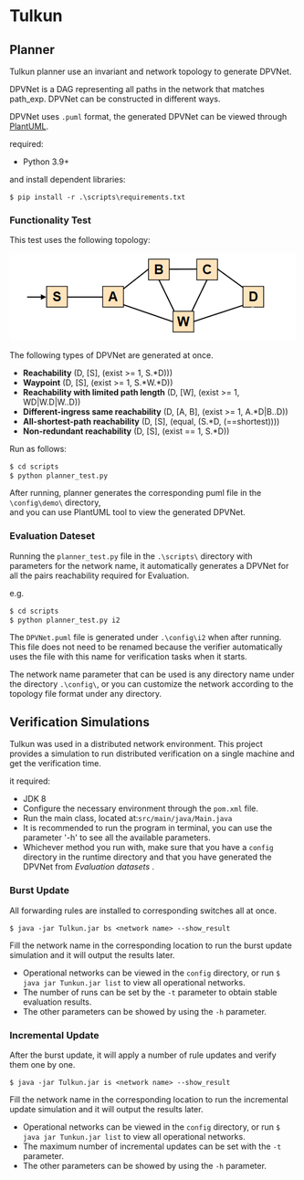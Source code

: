 # Tulkun

## Planner
Tulkun planner use an invariant and network topology to generate DPVNet.

DPVNet is a DAG representing all paths in the network that matches path_exp.
DPVNet can be constructed in different ways.

DPVNet uses `.puml` format, the generated DPVNet can be viewed through [PlantUML](https://plantuml.com/).

required:
- Python 3.9+

and install dependent libraries:
```shell
$ pip install -r .\scripts\requirements.txt
```
### Functionality Test

This test uses the following topology:

![demo-topology](./config/demo/demo-topology.png)

The following types of DPVNet are generated at once.

- **Reachability**  (D, \[S], (exist >= 1, S.*D)))
- **Waypoint**   (D, \[S], (exist >= 1, S.*W.*D))
- **Reachability with limited path length** (D, \[W], (exist >= 1, WD|W.D|W..D))
- **Different-ingress same reachability** (D, \[A, B], (exist >= 1, A.*D|B..D))
- **All-shortest-path reachability** (D, \[S], (equal, (S.*D, (==shortest))))
- **Non-redundant reachability** (D, \[S], (exist == 1, S.*D))

Run as follows:

```shell
$ cd scripts
$ python planner_test.py
```

After running, planner generates the corresponding puml file in the `\config\demo\` directory,  
 and you can use PlantUML tool to view the generated DPVNet.


### Evaluation Dateset

Running the `planner_test.py` file in the `.\scripts\` directory with parameters for the network name,  it automatically generates a DPVNet for all the pairs reachability required for Evaluation.

e.g.
```shell
$ cd scripts
$ python planner_test.py i2
```

The `DPVNet.puml` file is generated under `.\config\i2` when after running. This file does not need to be renamed because the verifier automatically uses the file with this name for verification tasks when it starts.

The network name parameter that can be used is any directory name under the directory `.\config\`, or you can customize the network according to the topology file format under any directory.

## Verification Simulations

Tulkun was used in a distributed network environment. This project provides a simulation to run distributed verification on a single machine and get the verification time.

it required:

- JDK 8
- Configure the necessary environment through the `pom.xml` file.
- Run the main class, located at:`src/main/java/Main.java`
- It is recommended to run the program in terminal, you can use the parameter '-h' to see all the available parameters.
- Whichever method you run with, make sure that you have a `config` directory in the runtime directory and that you have generated the DPVNet from *Evaluation datasets* .

### Burst Update

All forwarding rules are installed to corresponding switches all at once.
```shell
$ java -jar Tulkun.jar bs <network name> --show_result
```

Fill the network name in the corresponding location to run the burst update simulation and it will output the results later.


- Operational networks can be viewed in the `config` directory, or run `$ java jar Tunkun.jar list`  to view all operational networks.
- The number of runs can be set by the `-t` parameter to obtain stable evaluation results.
- The other parameters can be showed by using the `-h` parameter.


### Incremental Update

After the burst update, it will apply a number of rule updates and verify them one by one.
```shell
$ java -jar Tulkun.jar is <network name> --show_result
```
Fill the network name in the corresponding location to run the incremental update simulation and it will output the results later.


- Operational networks can be viewed in the `config` directory, or run `$ java jar Tunkun.jar list`  to view all operational networks.
- The maximum number of incremental updates can be set with the `-t` parameter.
- The other parameters can be showed by using the `-h` parameter.







